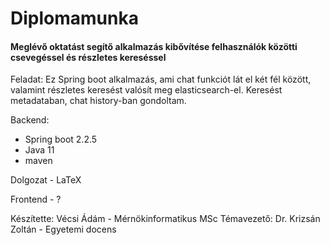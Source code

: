 # Diplomamunka
#### Meglévő oktatást segítő alkalmazás kibővítése felhasználók közötti csevegéssel és részletes kereséssel

Feladat:
Ez Spring boot alkalmazás, ami chat funkciót lát el két fél között, valamint részletes keresést valósít meg elasticsearch-el. Keresést metadataban, chat history-ban gondoltam.

Backend: 
  - Spring boot 2.2.5
  - Java 11
  - maven

Dolgozat - LaTeX

Frontend - ?

Készítette: Vécsi Ádám - Mérnökinformatikus MSc
Témavezető: Dr. Krizsán Zoltán - Egyetemi docens
